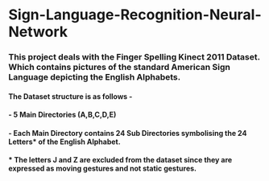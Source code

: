 # Sign-Language-Recognition-Neural-Network

### This project deals with the Finger Spelling Kinect 2011 Dataset. Which contains pictures of the standard American Sign Language depicting the English Alphabets.

#### The Dataset structure is as follows - 
#### - 5 Main Directories (A,B,C,D,E)
#### - Each Main Directory contains 24 Sub Directories symbolising the 24 Letters* of the English Alphabet.

#### * The letters J and Z are excluded from the dataset since they are expressed as moving gestures and not static gestures.
